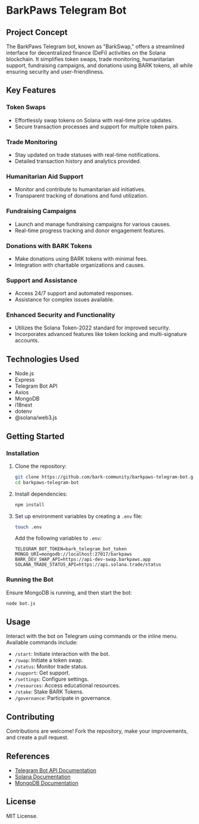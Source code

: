 # BarkPaws Telegram Bot

## Project Concept

The BarkPaws Telegram bot, known as "BarkSwap," offers a streamlined interface for decentralized finance (DeFi) activities on the Solana blockchain. It simplifies token swaps, trade monitoring, humanitarian support, fundraising campaigns, and donations using BARK tokens, all while ensuring security and user-friendliness.

## Key Features

### Token Swaps
- Effortlessly swap tokens on Solana with real-time price updates.
- Secure transaction processes and support for multiple token pairs.

### Trade Monitoring
- Stay updated on trade statuses with real-time notifications.
- Detailed transaction history and analytics provided.

### Humanitarian Aid Support
- Monitor and contribute to humanitarian aid initiatives.
- Transparent tracking of donations and fund utilization.

### Fundraising Campaigns
- Launch and manage fundraising campaigns for various causes.
- Real-time progress tracking and donor engagement features.

### Donations with BARK Tokens
- Make donations using BARK tokens with minimal fees.
- Integration with charitable organizations and causes.

### Support and Assistance
- Access 24/7 support and automated responses.
- Assistance for complex issues available.

### Enhanced Security and Functionality
- Utilizes the Solana Token-2022 standard for improved security.
- Incorporates advanced features like token locking and multi-signature accounts.

## Technologies Used

- Node.js
- Express
- Telegram Bot API
- Axios
- MongoDB
- i18next
- dotenv
- @solana/web3.js

## Getting Started

### Installation

1. Clone the repository:

    ```bash
    git clone https://github.com/bark-community/barkpaws-telegram-bot.git
    cd barkpaws-telegram-bot
    ```

2. Install dependencies:

    ```bash
    npm install
    ```

3. Set up environment variables by creating a `.env` file:

    ```bash
    touch .env
    ```

    Add the following variables to `.env`:

    ```plaintext
    TELEGRAM_BOT_TOKEN=bark_telegram_bot_token
    MONGO_URI=mongodb://localhost:27017/barkpaws
    BARK_DEV_SWAP_API=https://api-dev-swap.barkpaws.app
    SOLANA_TRADE_STATUS_API=https://api.solana.trade/status
    ```

### Running the Bot

Ensure MongoDB is running, and then start the bot:

```bash
node bot.js
```

## Usage

Interact with the bot on Telegram using commands or the inline menu. Available commands include:

- `/start`: Initiate interaction with the bot.
- `/swap`: Initiate a token swap.
- `/status`: Monitor trade status.
- `/support`: Get support.
- `/settings`: Configure settings.
- `/resources`: Access educational resources.
- `/stake`: Stake BARK Tokens.
- `/governance`: Participate in governance.

## Contributing

Contributions are welcome! Fork the repository, make your improvements, and create a pull request.

## References

- [Telegram Bot API Documentation](https://core.telegram.org/bots/api)
- [Solana Documentation](https://docs.solana.com/)
- [MongoDB Documentation](https://docs.mongodb.com/)

## License

MIT License.